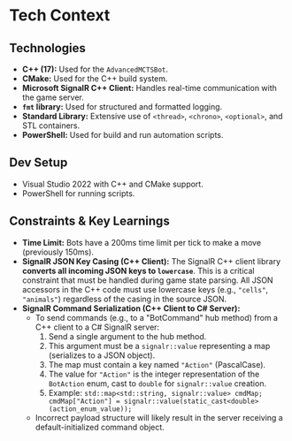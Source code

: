 # Tech Context

## Technologies

- **C++ (17):** Used for the `AdvancedMCTSBot`.
- **CMake:** Used for the C++ build system.
- **Microsoft SignalR C++ Client:** Handles real-time communication with the game server.
- **`fmt` library:** Used for structured and formatted logging.
- **Standard Library:** Extensive use of `<thread>`, `<chrono>`, `<optional>`, and STL containers.
- **PowerShell:** Used for build and run automation scripts.

## Dev Setup

- Visual Studio 2022 with C++ and CMake support.
- PowerShell for running scripts.

## Constraints & Key Learnings

- **Time Limit:** Bots have a 200ms time limit per tick to make a move (previously 150ms).
- **SignalR JSON Key Casing (C++ Client):** The SignalR C++ client library **converts all incoming JSON keys to `lowercase`**. This is a critical constraint that must be handled during game state parsing. All JSON accessors in the C++ code must use lowercase keys (e.g., `"cells"`, `"animals"`) regardless of the casing in the source JSON.
- **SignalR Command Serialization (C++ Client to C# Server):**
    - To send commands (e.g., to a "BotCommand" hub method) from a C++ client to a C# SignalR server:
        1.  Send a single argument to the hub method.
        2.  This argument must be a `signalr::value` representing a map (serializes to a JSON object).
        3.  The map must contain a key named `"Action"` (PascalCase).
        4.  The value for `"Action"` is the integer representation of the `BotAction` enum, cast to `double` for `signalr::value` creation.
        5.  Example: `std::map<std::string, signalr::value> cmdMap; cmdMap["Action"] = signalr::value(static_cast<double>(action_enum_value));`
    - Incorrect payload structure will likely result in the server receiving a default-initialized command object.
